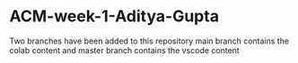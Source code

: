 # ACM-week-1-Aditya-Gupta
Two branches have been added to this repository
main branch contains the colab content
and master branch contains the vscode content
